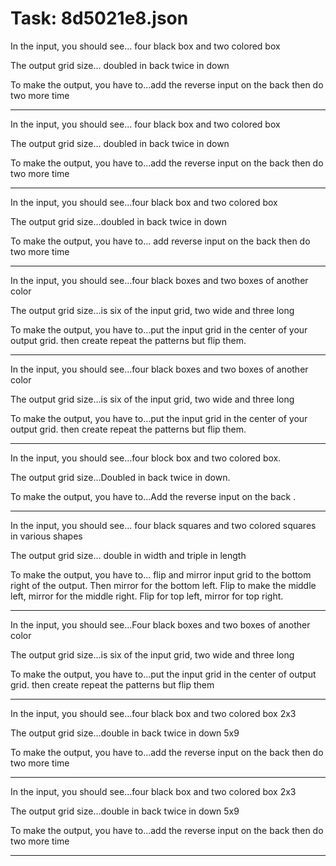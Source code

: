 # Task: 8d5021e8.json

In the input, you should see...  four black box and two colored box

The output grid size... doubled in back twice in down

To make the output, you have to...add the reverse input on the back then do two more time

---

In the input, you should see...  four black box and two colored box

The output grid size... doubled in back twice in down

To make the output, you have to...add the reverse input on the back then do two more time

---

In the input, you should see...four black box and two colored box

The output grid size...doubled in back twice in down

To make the output, you have to... add reverse input on the back then do two more time

---

In the input, you should see...four black boxes and two boxes of another color

The output grid size...is six of the input grid, two wide and three long

To make the output, you have to...put the input grid in the center of your output grid. then create repeat the patterns but flip them.

---

In the input, you should see...four black boxes and two boxes of another color

The output grid size...is six of the input grid, two wide and three long

To make the output, you have to...put the input grid in the center of your output grid. then create repeat the patterns but flip them.

---

In the input, you should see...four block box and two colored box.

The output grid size...Doubled in back twice in down.

To make the output, you have to...Add the reverse input on the back .

---

In the input, you should see... four black squares and two colored squares in various shapes

The output grid size... double in width and triple in length

To make the output, you have to... flip and mirror input grid to the bottom right of the output. Then mirror for the bottom left. Flip to make the middle left, mirror for the middle right. Flip for top left, mirror for top right.

---

In the input, you should see...Four black boxes and two boxes of another color

The output grid size...is six of the input grid, two wide and three long

To make the output, you have to...put the input grid in the center of output grid. then create repeat the patterns but flip them

---

In the input, you should see...four black box and two colored box 2x3

The output grid size...double in back twice in down 5x9

To make the output, you have to...add the reverse input on the back then do two more time

---

In the input, you should see...four black box and two colored box 2x3

The output grid size...double in back twice in down 5x9

To make the output, you have to...add the reverse input on the back then do two more time

---

